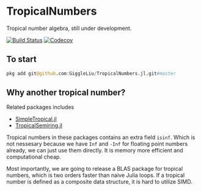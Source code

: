 # TropicalNumbers

Tropical number algebra, still under development.

[![Build Status](https://travis-ci.com/TensorBFS/TropicalNumbers.jl.svg?branch=master)](https://travis-ci.com/GiggleLiu/TropicalNumbers.jl)
[![Codecov](https://codecov.io/gh/GiggleLiu/TropicalNumbers.jl/branch/master/graph/badge.svg)](https://codecov.io/gh/GiggleLiu/TropicalNumbers.jl)

## To start

```julia
pkg add git@github.com:GiggleLiu/TropicalNumbers.jl.git#master
```

## Why another tropical number?

Related packages includes

* [SimpleTropical.jl](https://github.com/scheinerman/SimpleTropical.jl)
* [TropicalSemiring.jl](https://github.com/saschatimme/TropicalSemiring.jl)

Tropical numbers in these packages contains an extra field `isinf`. Which is not nessesary because we have `Inf` and `-Inf` for floating point numbers already, we can just use them directly. It is memory more efficient and computational cheap.

Most importantly, we are going to release a BLAS package for tropical numbers, which is two orders faster than naive Julia loops. If a tropical number is defined as a composite data structure, it is hard to utilize SIMD.
